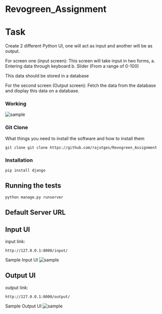 # Revogreen_Assignment

# Task 

Create 2 different Python UI, one will act as input and another will be as output.

For screen one (input screen): 
This screen will take input in two forms,
a. Entering data through keyboard
b. Slider (From a range of 0-100)

This data should be stored in a database

For the second screen (Output screen):
Fetch the data from the database and display this data on a database.

### Working
![sample](https://github.com/rajutges/Revogreen_Assignment/blob/main/WORKING.gif)

### Git Clone

What things you need to install the software and how to install them

```
git clone git clone https://github.com/rajutges/Revogreen_Assignment
```

### Installation


```
pip install django
```

## Running the tests
```
python manage.py runserver
```

## Default Server URL

## Input UI
input link:
```
http://127.0.0.1:8000/input/
```
Sample Input UI
![sample](https://github.com/rajutges/Revogreen_Assignment/blob/main/sample%20input.png)

## Output UI
output link:
```
http://127.0.0.1:8000/output/
```
Sample Output UI
![sample](https://github.com/rajutges/Revogreen_Assignment/blob/main/Output%20sample.png)




